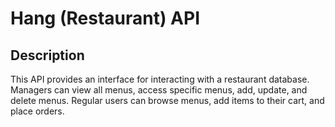 # Hang (Restaurant) API

## Description

This API provides an interface for interacting with a restaurant database. Managers can view all menus, access specific
menus, add, update, and delete menus. Regular users can browse menus, add items to their cart, and place orders.
